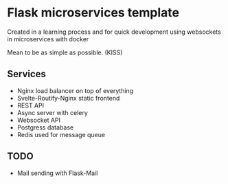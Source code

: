 # Flask microservices template

Created in a learning process and for quick development using websockets in microservices with docker

Mean to be as simple as possible. (KISS)

## Services
- Nginx load balancer on top of everything
- Svelte-Routify-Nginx static frontend
- REST API
- Async server with celery
- Websocket API
- Postgress database
- Redis used for message queue

## TODO
- Mail sending with Flask-Mail
